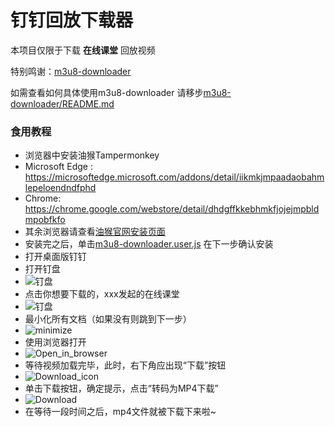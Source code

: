 # 钉钉回放下载器

本项目仅限于下载 **在线课堂** 回放视频

特别鸣谢：[m3u8-downloader](https://github.com/Momo707577045/m3u8-downloader/)

如需查看如何具体使用m3u8-downloader 请移步[m3u8-downloader/README.md](https://github.com/Momo707577045/m3u8-downloader/blob/master/README.md)

### 食用教程
- 浏览器中安装油猴Tampermonkey
- Microsoft Edge : https://microsoftedge.microsoft.com/addons/detail/iikmkjmpaadaobahmlepeloendndfphd
- Chrome: https://chrome.google.com/webstore/detail/dhdgffkkebhmkfjojejmpbldmpobfkfo
- 其余浏览器请查看[油猴官网安装页面](https://www.tampermonkey.net/)
- 安装完之后，单击[m3u8-downloader.user.js](https://cdn.jsdelivr.net/gh/itsHenry35/dingtalk_video_downloader@master/m3u8-downloader.user.js) 在下一步确认安装
- 打开桌面版钉钉
- 打开钉盘
- ![钉盘](https://cdn.jsdelivr.net/gh/itsHenry35/dingtalk_video_downloader@master/img/dingtalk_home.png)
- 点击你想要下载的，xxx发起的在线课堂
- ![钉盘](https://cdn.jsdelivr.net/gh/itsHenry35/dingtalk_video_downloader@master/img/dingpan_home.png)
- 最小化所有文档（如果没有则跳到下一步）
- ![minimize](https://cdn.jsdelivr.net/gh/itsHenry35/dingtalk_video_downloader@master/img/class_1.png)
- 使用浏览器打开
- ![Open_in_browser](https://cdn.jsdelivr.net/gh/itsHenry35/dingtalk_video_downloader@master/img/class_2.png)
- 等待视频加载完毕，此时，右下角应出现“下载”按钮
- ![Download_icon](https://cdn.jsdelivr.net/gh/itsHenry35/dingtalk_video_downloader/img/browser_1.png)
- 单击下载按钮，确定提示，点击“转码为MP4下载”
- ![Download](https://cdn.jsdelivr.net/gh/itsHenry35/dingtalk_video_downloader/img/browser_2.png)
- 在等待一段时间之后，mp4文件就被下载下来啦~

